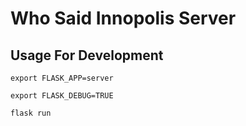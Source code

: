 # Who Said Innopolis Server

## Usage For Development
```
export FLASK_APP=server

export FLASK_DEBUG=TRUE

flask run
```

